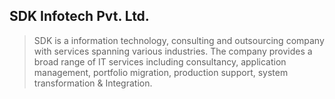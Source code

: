 SDK Infotech Pvt. Ltd.
------
> SDK is a information technology, consulting and outsourcing company with services spanning various industries.
> The company provides a broad range of IT services including consultancy, application management, portfolio migration, production support, system transformation & Integration.

